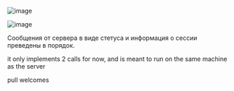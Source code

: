 ![image](https://github.com/user-attachments/assets/610e4706-63f3-44cf-b418-f4d758f2debf)

![image](https://github.com/user-attachments/assets/07ed177e-bd6b-4b7c-a80b-2fc5e0979721)



Сообщения от сервера в виде стетуса и информация о сессии преведены в порядок.

it only implements 2 calls for now, and is meant to run on the same machine as the server

pull welcomes
